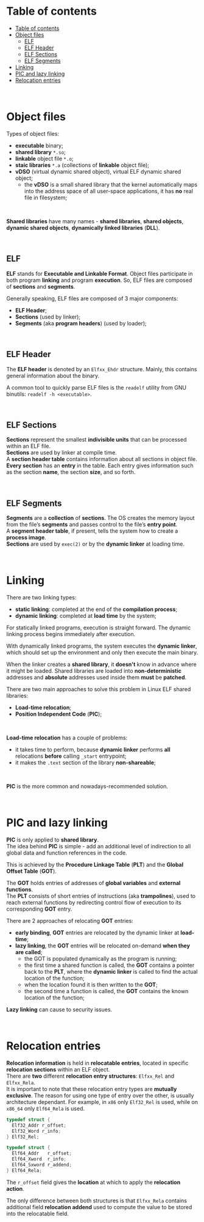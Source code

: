 # Table of contents
- [Table of contents](#table-of-contents)
- [Object files](#object-files)
	- [ELF](#elf)
	- [ELF Header](#elf-header)
	- [ELF Sections](#elf-sections)
	- [ELF Segments](#elf-segments)
- [Linking](#linking)
- [PIC and lazy linking](#pic-and-lazy-linking)
- [Relocation entries](#relocation-entries)

<br>

# Object files
Types of object files:
- **executable** binary;
- **shared library** `*.so`;
- **linkable** object file `*.o`;
- **staic libraries** `*.a` (collections of **linkable** object file);
- **vDSO** (virtual dynamic shared object), virtual ELF dynamic shared object;
  -  the **vDSO** is a small shared library that the kernel automatically maps into the address space of all user-space applications, it has **no** real file in filesystem;

<br>

**Shared libraries** have many names - **shared libraries**, **shared objects**, **dynamic shared objects**, **dynamically linked libraries** (**DLL**).<br>

<br>

## ELF
**ELF** stands for **Executable and Linkable Format**. Object files participate in both program **linking** and program **execution**. So, ELF files are composed of **sections** and **segments**.<br>

Generally speaking, ELF files are composed of 3 major components:
- **ELF Header**;
- **Sections** (used by linker);
- **Segments** (aka **program headers**) (used by loader);

<br>

## ELF Header
The **ELF header** is denoted by an `Elfxx_Ehdr` structure. Mainly, this contains general information about the binary.<br>

A common tool to quickly parse ELF files is the `readelf` utility from GNU binutils: `readelf -h <executable>`.<br>

<br>

## ELF Sections
**Sections** represent the smallest **indivisible units** that can be processed within an ELF file.<br>
**Sections** are used by linker at compile time.<br>
A **section header table** contains information about all sections in object file.<br>
**Every section** has an **entry** in the table. Each entry gives information such as the section **name**, the section **size**, and so forth.<br>

<br>

## ELF Segments
**Segments** are a **collection** of **sections**. The OS creates the memory layout from the file’s **segments** and passes control to the file’s **entry point**.<br>
A **segment header table**, if present, tells the system how to create a **process image**.<br>
**Sections** are used by `exec(2)` or by the **dynamic linker** at loading time.<br>

<br>

# Linking
There are two linking types:
- **static linking**: completed at the end of the **compilation process**;
- **dynamic linking**: completed at **load time** by the system;


For statically linked programs, execution is straight forward.
The dynamic linking process begins immediately after execution.


With dynamically linked programs, the system executes the **dynamic linker**, which should set up the environment and only then execute the main binary.

When the linker creates a **shared library**, it **doesn't** know in advance where it might be loaded. Shared libraries are loaded into **non-deterministic** addresses and **absolute** addresses used inside them **must** be **patched**.<br>

There are two main approaches to solve this problem in Linux ELF shared libraries:
- **Load-time relocation**;
- **Position Independent Code** (**PIC**);

<br>

**Load-time relocation** has a couple of problems:
  - it takes time to perform, because **dynamic linker** performs **all** relocations **before** calling `_start` entrypoint;
  - it makes the `.text` section of the library **non-shareable**;

<br>

**PIC** is the more common and nowadays-recommended solution.

<br>

# PIC and lazy linking
**PIC** is only applied to **shared library**.<br>
The idea behind **PIC** is simple - add an additional level of indirection to all global data and function references in the code.<br>

This is achieved by the **Procedure Linkage Table** (**PLT**) and the **Global Offset Table** (**GOT**).<br>

The **GOT** holds entries of addresses of **global variables** and **external functions**.<br>
The **PLT** consists of short entries of instructions (aka **trampolines**), used to reach external functions by redirecting control flow of execution to its corresponding **GOT** entry.<br>

There are 2 approaches of relocating **GOT** entries:
- **early binding**, **GOT** entries are relocated by the dynamic linker at **load-time**;
- **lazy linking**, the **GOT** entries will be relocated on-demand **when they are called**;
  - the GOT is populated dynamically as the program is running;
  - the first time a shared function is called, the **GOT** contains a pointer back to the **PLT**, where the **dynamic linker** is called to find the actual location of the function;
  - when the location found it is then written to the **GOT**;
  - the second time a function is called, the **GOT** contains the known location of the function;

**Lazy linking** can cause to security issues.<br>

<br>

# Relocation entries
**Relocation information** is held in **relocatable entries**, located in specific **relocation sections** within an ELF object.<br>
There are **two** different **relocation entry structures**: `Elfxx_Rel` and `Elfxx_Rela`.<br>
It is important to note that these relocation entry types are **mutually exclusive**. The reason for using one type of entry over the other, is usually architecture dependant. For example, in `x86` only `Elf32_Rel` is used, while on `x86_64` only `Elf64_Rela` is used.<br>

```c
typedef struct {
  Elf32_Addr r_offset;
  Elf32_Word r_info;
} Elf32_Rel;

typedef struct {
  Elf64_Addr   r_offset;
  Elf64_Xword  r_info;
  Elf64_Sxword r_addend;
} Elf64_Rela;
```

The `r_offset` field gives the **location** at which to apply the **relocation action**.<br>

The only difference between both structures is that `Elfxx_Rela` contains additional field **relocation addend** used to compute the value to be stored into the relocatable field.
